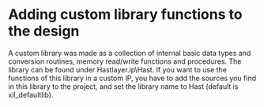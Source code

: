 # Adding custom library functions to the design



A custom library was made as a collection of internal basic data types and conversion routines, memory read/write functions and procedures. The library can be found under Hastlayer.ip\Hast\. If you want to use the functions of this library in a custom IP, you have to add the sources you find in this library to the project, and set the library name to Hast (default is xil_defaultlib).